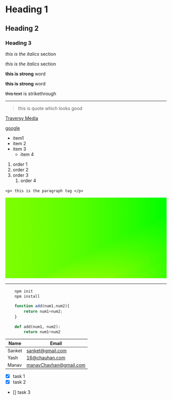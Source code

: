 <!--  Headings  -->
# Heading 1 
## Heading 2
### Heading 3

<!-- Italics -->
*this is the italics* section  <!-- using * -->

_this is the italics_ section <!-- using underscore -->

<!-- strong -->
**this is strong** word <!-- using * -->

__this is strong__ word <!-- using underscore -->

<!-- StrikeThrough --> 
~~this text~~ is strikethrough 

<!--  Horizontal Rule  -->
___


<!-- BlockQuotes -->
> this is quote which looks good 

<!-- Links -->
[Traversy Media](http://www.traversymedia.com)

[google](http://www.google.com
"google")

<!-- ul -->
* item1
* item 2
* item 3
    * item 4

<!-- ordered list -->
1. order 1
1. order 2
1. order 3
    1. order 4

<!-- inline code blocks -->
`<p> this is the paragraph tag </p>`

<!-- images -->
![any image](59344.jpg)

___

<!-- GitHub Markdown -->

<!-- Code Blocks --> 

```
    npm init
    npm install 
```
```javascript
    function add(num1,num2){
        return num1+num2;
    }
```
```python
    def add(num1, num2):
        return num1+num2
```
<!-- Tabels -->
| Name    | Email         |
| --------|-------------- |
| Sanket  | sanket@gmail.com|
| Yash    | 16@chauhan.com  |
| Manav   | manavChavhan@gmail.com|

<!-- Task List -->
* [x] task 1
* [x] task 2
* [] task 3
